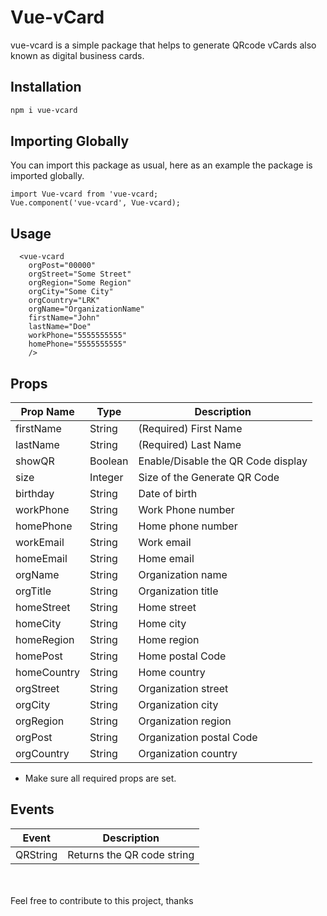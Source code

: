 # Vue-vCard
vue-vcard is a simple package that helps to generate QRcode vCards also known as digital business cards.

## Installation
```bash
npm i vue-vcard
```

## Importing Globally
You can import this package as usual, here as an example the package is imported globally.

```vue
import Vue-vcard from 'vue-vcard; 
Vue.component('vue-vcard', Vue-vcard);
```

## Usage
```vue
  <vue-vcard 
    orgPost="00000" 
    orgStreet="Some Street" 
    orgRegion="Some Region" 
    orgCity="Some City" 
    orgCountry="LRK" 
    orgName="OrganizationName" 
    firstName="John" 
    lastName="Doe" 
    workPhone="5555555555"  
    homePhone="5555555555" 
    />
```

## Props
| Prop Name   | Type    | Description 
|------------|------------|-----------|
| firstName | String | (Required) First Name |
| lastName | String | (Required) Last Name |
| showQR | Boolean | Enable/Disable the QR Code display|
| size | Integer | Size of the Generate QR Code |
| birthday | String | Date of birth |
| workPhone | String | Work Phone number |
| homePhone | String | Home phone number |
| workEmail | String | Work email |
| homeEmail | String | Home email |
| orgName | String | Organization name |
| orgTitle | String | Organization title |
| homeStreet | String | Home street |
| homeCity | String | Home city |
| homeRegion | String | Home region |
| homePost | String | Home postal Code |
| homeCountry | String | Home country |
| orgStreet | String | Organization street |
| orgCity | String | Organization city |
| orgRegion | String | Organization region |
| orgPost | String | Organization postal Code |
| orgCountry | String | Organization country |




* Make sure all required props are set.


## Events
| Event     | Description                                       |
| --------- | ------------------------------------------------- |
| QRString | Returns the QR code string |


\
\
Feel free to contribute to this project, thanks
